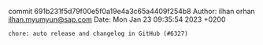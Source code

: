commit 691b231f5d79f00e5f0a19e4a3c65a4409f254b8
Author: ilhan orhan <ilhan.myumyun@sap.com>
Date:   Mon Jan 23 09:35:54 2023 +0200

    chore: auto release and changelog in GitHub (#6327)
